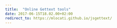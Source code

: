 ```yaml
---
title:  "Online Gettext tools"
date: 2017-06-15T18.02.00+02:00
redirect_to: https://mlocati.github.io/jsgettext/
---
```


<script>
window.location="{{ page.redirect_to }}";
</script>